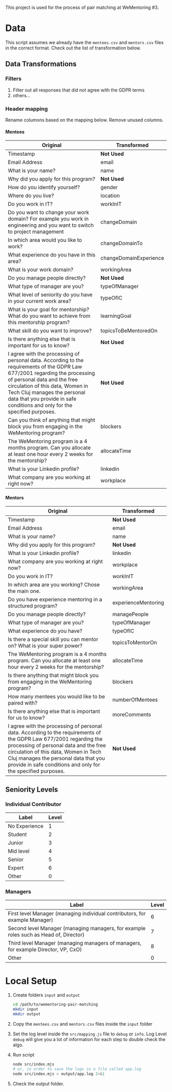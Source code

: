 This project is used for the process of pair matching at WeMentoring #3.

# Data

This script assumes we already have the `mentees.csv` and `mentors.csv` files in the correct format. Check out the list of transformation below.

## Data Transformations

### Filters

1. Filter out all responses that did not agree with the GDPR terms
2. others...

### Header mapping

Rename columons based on the mapping below. Remove unused columns.

#### Mentees

<!-- prettier-ignore -->
|Original|Transformed|
|---|---|
|Timestamp|**Not Used**|
|Email Address|email|
|What is your name?|name|
|Why did you apply for this program?|**Not Used**|
|How do you identify yourself?|gender|
|Where do you live?|location|
|Do you work in IT?|workInIT|
|Do you want to change your work domain? For example you work in engineering and you want to switch to project management|changeDomain|
|In which area would you like to work?|changeDomainTo|
|What experience do you have in this area?|changeDomainExperience|
|What is your work domain?|workingArea|
|Do you manage people directly?|**Not Used**|
|What type of manager are you?|typeOfManager|
|What level of seniority do you have in your current work area?|typeOfIC|
|What is your goal for mentorship? What do you want to achieve from this mentorship program?|learningGoal|
|What skill do you want to improve?|topicsToBeMentoredOn|
|Is there anything else that is important for us to know?|**Not Used**|
|I agree with the processing of personal data. According to the requirements of the GDPR Law 677/2001 regarding the processing of personal data and the free circulation of this data, Women in Tech Cluj manages the personal data that you provide in safe conditions and only for the specified purposes.|**Not Used**|
|Can you think of anything that might block you from engaging in the WeMentoring program?|blockers|
|The WeMentoring program is a 4 months program. Can you allocate at least one hour every 2 weeks for the mentorship?|allocateTime|
|What is your Linkedin profile?|linkedin|
|What company are you working at right now?|workplace|

#### Mentors

<!-- prettier-ignore -->
|Original|Transformed|
| ---- | ---- |
| Timestamp | **Not Used** |
| Email Address | email |
| What is your name? | name |
| Why did you apply for this program? | **Not Used** |
| What is your Linkedin profile? | linkedin |
| What company are you working at right now? | workplace |
| Do you work in IT? | workInIT |
| In which area are you working? Chose the main one. | workingArea |
| Do you have experience mentoring in a structured program? | experienceMentoring |
| Do you manage people directly? | managePeople |
| What type of manager are you? | typeOfManager |
| What experience do you have? | typeOfIC |
| Is there a special skill you can mentor on? What is your super power? | topicsToMentorOn |
| The WeMentoring program is a 4 months program. Can you allocate at least one hour every 2 weeks for the mentorship? | allocateTime |
| Is there anything that might block you from engaging in the WeMentoring program? | blockers |
| How many mentees you would like to be paired with? | numberOfMentees |
| Is there anything else that is important for us to know? | moreComments |
| I agree with the processing of personal data. According to the requirements of the GDPR Law 677/2001 regarding the processing of personal data and the free circulation of this data, Women in Tech Cluj manages the personal data that you provide in safe conditions and only for the specified purposes. | **Not Used** |

## Seniority Levels

### Individual Contributor

| Label         | Level |
| ------------- | ----- |
| No Experience | 1     |
| Student       | 2     |
| Junior        | 3     |
| Mid level     | 4     |
| Senior        | 5     |
| Expert        | 6     |
| Other         | 0     |

### Managers

| Label                                                                                 | Level |
| ------------------------------------------------------------------------------------- | ----- |
| First level Manager (managing individual contributors, for example Manager)           | 6     |
| Second level Manager (managing managers, for example roles such as Head of, Director) | 7     |
| Third level Manager (managing managers of managers, for example Director, VP, CxO)    | 8     |
| Other                                                                                 | 0     |

# Local Setup

1. Create folders `input` and `output`

    ```sh
    cd /path/to/wementoring-pair-matching
    mkdir input
    mkdir output
    ```

2. Copy the `mentees.csv` and `mentors.csv` files inside the `input` folder
3. Set the log level inside the `src/mapping.js` file to `debug` or `info`. Log Level `debug` will give you a lot of information for each step to double check the algo.
4. Run script

    ```sh
    node src/index.mjs
    # or, in order to save the logs in a file called app.log
    node src/index.mjs > output/app.log 2>&1
    ```

5. Check the output folder.
